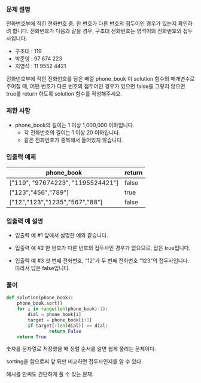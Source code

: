 ### 문제 설명

전화번호부에 적힌 전화번호 중, 한 번호가 다른 번호의 접두어인 경우가 있는지 확인하려 합니다.
전화번호가 다음과 같을 경우, 구조대 전화번호는 영석이의 전화번호의 접두사입니다.

- 구조대 : 119
- 박준영 : 97 674 223
- 지영석 : 11 9552 4421

전화번호부에 적힌 전화번호를 담은 배열 phone_book 이 solution 함수의 매개변수로 주어질 때, 어떤 번호가 다른 번호의 접두어인 경우가 있으면 false를 그렇지 않으면 true를 return 하도록 solution 함수를 작성해주세요.



### 제한 사항

- phone_book의 길이는 1 이상 1,000,000 이하입니다.
  - 각 전화번호의 길이는 1 이상 20 이하입니다.
  - 같은 전화번호가 중복해서 들어있지 않습니다.



### 입출력 예제

| phone_book                        | return |
| --------------------------------- | ------ |
| ["119", "97674223", "1195524421"] | false  |
| ["123","456","789"]               | true   |
| ["12","123","1235","567","88"]    | false  |



### 입출력 예 설명

* 입출력 예 #1
  앞에서 설명한 예와 같습니다.

* 입출력 예 #2
  한 번호가 다른 번호의 접두사인 경우가 없으므로, 답은 true입니다.

* 입출력 예 #3
  첫 번째 전화번호, “12”가 두 번째 전화번호 “123”의 접두사입니다. 따라서 답은 false입니다.



### 풀이

```python
def solution(phone_book):
    phone_book.sort()
    for i in range(len(phone_book)-1):
        dial = phone_book[i]
        target = phone_book[i+1]
        if target[:len(dial)] == dial:
                return False
    return True
```

숫자를 문자열로 저장했을 때 정렬 순서를 알면 쉽게 풀리는 문제이다.

sorting을 함으로써 앞 뒤만 비교하면 접두사인지를 알 수 있다.

해시를 안써도 간단하게 풀 수 있는 문제.